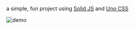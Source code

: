 a simple, fun project using [Solid JS](https://solidjs.com) and [Uno CSS](https://uno.antfu.me)

![demo](https://us-east-1.tixte.net/uploads/nexxel.needs.rest/brave_avUdvFvvHO.gif)
